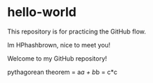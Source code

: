 # hello-world
This repository is for practicing the GitHub flow.

Im HPhashbrown, nice to meet you!

Welcome to my GitHub repository!

pythagorean theorem = a*a + b*b = c*c
